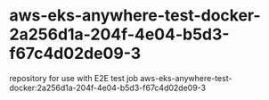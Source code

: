 # aws-eks-anywhere-test-docker-2a256d1a-204f-4e04-b5d3-f67c4d02de09-3
repository for use with E2E test job aws-eks-anywhere-test-docker:2a256d1a-204f-4e04-b5d3-f67c4d02de09-3
